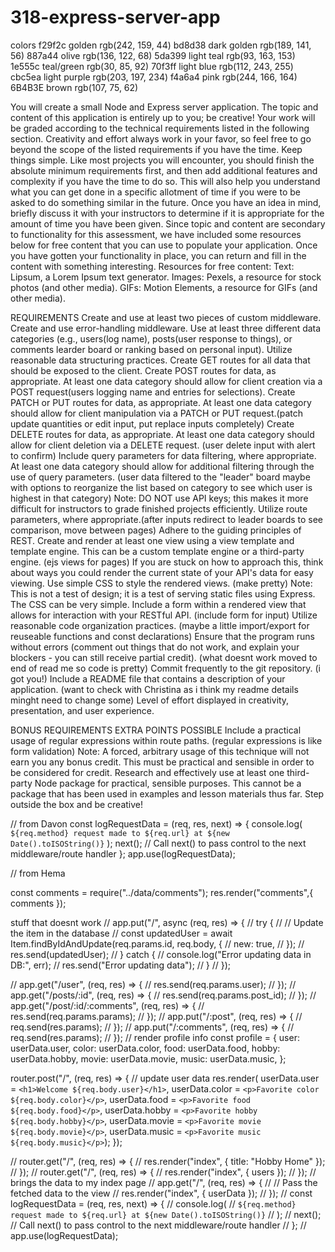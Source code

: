# 318-express-server-app

colors
f29f2c golden rgb(242, 159, 44)
bd8d38 dark golden rgb(189, 141, 56)
887a44 olive rgb(136, 122, 68)
5da399 light teal rgb(93, 163, 153)
1e555c teal/green rgb(30, 85, 92)
70f3ff light blue rgb(112, 243, 255)
cbc5ea light purple rgb(203, 197, 234)
f4a6a4 pink rgb(244, 166, 164)
6B4B3E brown rgb(107, 75, 62)

You will create a small Node and Express server application. The topic and content of this application is entirely up to you; be creative!
Your work will be graded according to the technical requirements listed in the following section. Creativity and effort always work in your favor, so feel free to go beyond the scope of the listed requirements if you have the time.
Keep things simple. Like most projects you will encounter, you should finish the absolute minimum requirements first, and then add additional features and complexity if you have the time to do so. This will also help you understand what you can get done in a specific allotment of time if you were to be asked to do something similar in the future.
Once you have an idea in mind, briefly discuss it with your instructors to determine if it is appropriate for the amount of time you have been given.
Since topic and content are secondary to functionality for this assessment, we have included some resources below for free content that you can use to populate your application. Once you have gotten your functionality in place, you can return and fill in the content with something interesting.
Resources for free content:
Text: Lipsum, a Lorem Ipsum text generator.
Images: Pexels, a resource for stock photos (and other media).
GIFs: Motion Elements, a resource for GIFs (and other media).

REQUIREMENTS
Create and use at least two pieces of custom middleware.
Create and use error-handling middleware.
Use at least three different data categories (e.g., users(log name), posts(user response to things), or comments learder board or ranking based on personal input).
Utilize reasonable data structuring practices.
Create GET routes for all data that should be exposed to the client.
Create POST routes for data, as appropriate. At least one data category should allow for client creation via a POST request(users logging name and entries for selections).
Create PATCH or PUT routes for data, as appropriate. At least one data category should allow for client manipulation via a PATCH or PUT request.(patch update quantities or edit input, put replace inputs completely)
Create DELETE routes for data, as appropriate. At least one data category should allow for client deletion via a DELETE request. (user delete input with alert to confirm)
Include query parameters for data filtering, where appropriate. At least one data category should allow for additional filtering through the use of query parameters. (user data filtered to the "leader" board maybe with options to reorganize the list based on category to see which user is highest in that category)
Note: DO NOT use API keys; this makes it more difficult for instructors to grade finished projects efficiently.
Utilize route parameters, where appropriate.(after inputs redirect to leader boards to see comparison, move between pages)
Adhere to the guiding principles of REST.
Create and render at least one view using a view template and template engine. This can be a custom template engine or a third-party engine. (ejs views for pages)
If you are stuck on how to approach this, think about ways you could render the current state of your API's data for easy viewing.
Use simple CSS to style the rendered views. (make pretty)
Note: This is not a test of design; it is a test of serving static files using Express. The CSS can be very simple.
Include a form within a rendered view that allows for interaction with your RESTful API. (include form for input)
Utilize reasonable code organization practices. (maybe a little import/export for reuseable functions and const declarations)
Ensure that the program runs without errors (comment out things that do not work, and explain your blockers - you can still receive partial credit). (what doesnt work moved to end of read me so code is pretty)
Commit frequently to the git repository. (i got you!)
Include a README file that contains a description of your application. (want to check with Christina as i think my readme details minght need to change some)
Level of effort displayed in creativity, presentation, and user experience.

BONUS REQUIREMENTS EXTRA POINTS POSSIBLE
Include a practical usage of regular expressions within route paths. (regular expressions is like form validation)
Note: A forced, arbitrary usage of this technique will not earn you any bonus credit. This must be practical and sensible in order to be considered for credit.
Research and effectively use at least one third-party Node package for practical, sensible purposes.
This cannot be a package that has been used in examples and lesson materials thus far. Step outside the box and be creative!

// from Davon
const logRequestData = (req, res, next) => {
console.log(
`${req.method} request made to ${req.url} at ${new Date().toISOString()}`
);
next(); // Call next() to pass control to the next middleware/route handler
};
app.use(logRequestData);

// from Hema

const comments = require("../data/comments");
res.render("comments",{ comments });

stuff that doesnt work
// app.put("/", async (req, res) => {
// try {
// // Update the item in the database
// const updatedUser = await Item.findByIdAndUpdate(req.params.id, req.body, {
// new: true,
// });
// res.send(updatedUser);
// } catch {
// console.log("Error updating data in DB:", err);
// res.send("Error updating data");
// }
// });

// app.get("/user", (req, res) => {
// res.send(req.params.user);
// });
// app.get("/posts/:id", (req, res) => {
// res.send(req.params.post_id);
// });
// app.get("/post/:id/:comments", (req, res) => {
// res.send(req.params.params);
// });
// app.put("/:post", (req, res) => {
// req.send(res.params);
// });
// app.put("/:comments", (req, res) => {
// req.send(res.params);
// });
// render profile info
const profile = {
user: userData.user,
color: userData.color,
food: userData.food,
hobby: userData.hobby,
movie: userData.movie,
music: userData.music,
};

router.post("/", (req, res) => {
// update user data
res.render(
userData.user = `<h1>Welcome ${req.body.user}</h1>`,
userData.color = `<p>Favorite color ${req.body.color}</p>`,
userData.food = `<p>Favorite food ${req.body.food}</p>`,
userData.hobby = `<p>Favorite hobby ${req.body.hobby}</p>`,
userData.movie = `<p>Favorite movie ${req.body.movie}</p>`,
userData.music = `<p>Favorite music ${req.body.music}</p>`);
});

// router.get("/", (req, res) => {
// res.render("index", { title: "Hobby Home" });
// });
// router.get("/", (req, res) => {
// res.render("index", { users });
// });
// brings the data to my index page
// app.get("/", (req, res) => {
// // Pass the fetched data to the view
// res.render("index", { userData });
// });
// const logRequestData = (req, res, next) => {
// console.log(
// `${req.method} request made to ${req.url} at ${new Date().toISOString()}`
// );
// next(); // Call next() to pass control to the next middleware/route handler
// };
// app.use(logRequestData);
